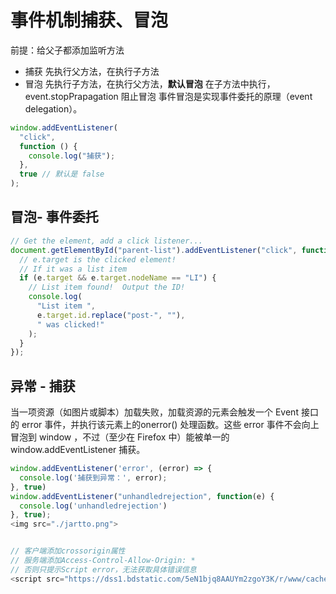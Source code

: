 # 事件机制捕获、冒泡

前提：给父子都添加监听方法

- 捕获
  先执行父方法，在执行子方法
- 冒泡
  先执行子方法，在执行父方法，**默认冒泡**
  在子方法中执行，event.stopPrapagation 阻止冒泡
  事件冒泡是实现事件委托的原理（event delegation）。

```js
window.addEventListener(
  "click",
  function () {
    console.log("捕获");
  },
  true // 默认是 false
);
```

## 冒泡- 事件委托

```javascript
// Get the element, add a click listener...
document.getElementById("parent-list").addEventListener("click", function (e) {
  // e.target is the clicked element!
  // If it was a list item
  if (e.target && e.target.nodeName == "LI") {
    // List item found!  Output the ID!
    console.log(
      "List item ",
      e.target.id.replace("post-", ""),
      " was clicked!"
    );
  }
});
```

## 异常 - 捕获
当一项资源（如图片或脚本）加载失败，加载资源的元素会触发一个 Event 接口的 error 事件，并执行该元素上的onerror() 处理函数。这些 error 事件不会向上冒泡到 window ，不过（至少在 Firefox 中）能被单一的window.addEventListener 捕获。

```js
window.addEventListener('error', (error) => {
  console.log('捕获到异常：', error);
}, true)
window.addEventListener("unhandledrejection", function(e) {
  console.log('unhandledrejection')
}, true);
<img src="./jartto.png">


// 客户端添加crossorigin属性
// 服务端添加Access-Control-Allow-Origin: *
// 否则只提示Script error，无法获取具体错误信息
<script src="https://dss1.bdstatic.com/5eN1bjq8AAUYm2zgoY3K/r/www/cache/static/protocol/https/jquery/jquery-1.10.2.min_65682a2.js"></script>

```